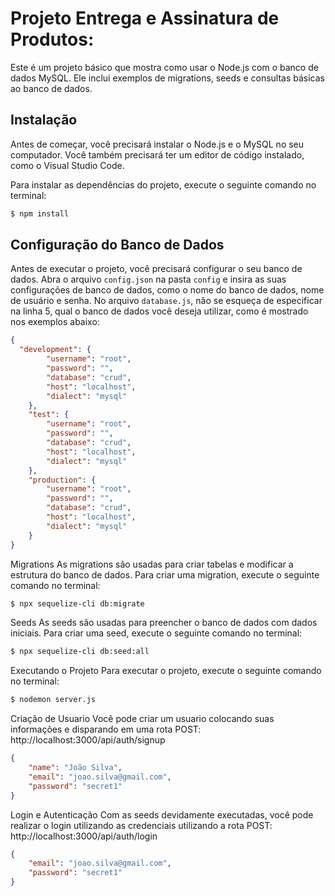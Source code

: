 # Projeto Entrega e Assinatura de Produtos:

Este é um projeto básico que mostra como usar o Node.js com o banco de dados MySQL. Ele inclui exemplos de migrations, seeds e consultas básicas ao banco de dados.

## Instalação

Antes de começar, você precisará instalar o Node.js e o MySQL no seu computador. Você também precisará ter um editor de código instalado, como o Visual Studio Code.

Para instalar as dependências do projeto, execute o seguinte comando no terminal:

```bash
$ npm install
```

## Configuração do Banco de Dados

Antes de executar o projeto, você precisará configurar o seu banco de dados. Abra o arquivo `config.json` na pasta `config` e insira as suas configurações de banco de dados, como o nome do banco de dados, nome de usuário e senha. No arquivo `database.js`, não se esqueça de especificar na linha 5, qual o banco de dados você deseja utilizar, como é mostrado nos exemplos abaixo:

```json
{
  "development": {
        "username": "root",
        "password": "",
        "database": "crud",
        "host": "localhost",
        "dialect": "mysql"
    },
    "test": {
        "username": "root",
        "password": "",
        "database": "crud",
        "host": "localhost",
        "dialect": "mysql"
    },
    "production": {
        "username": "root",
        "password": "",
        "database": "crud",
        "host": "localhost",
        "dialect": "mysql"
    }
}
```

Migrations
As migrations são usadas para criar tabelas e modificar a estrutura do banco de dados. Para criar uma migration, execute o seguinte comando no terminal:

```bash
$ npx sequelize-cli db:migrate
```

Seeds
As seeds são usadas para preencher o banco de dados com dados iniciais. Para criar uma seed, execute o seguinte comando no terminal:

```bash
$ npx sequelize-cli db:seed:all
```

Executando o Projeto
Para executar o projeto, execute o seguinte comando no terminal:

```bash
$ nodemon server.js
```

Criação de Usuario
Você pode criar um usuario colocando suas informações e disparando em uma rota POST: http://localhost:3000/api/auth/signup

```json
{
    "name": "João Silva",
    "email": "joao.silva@gmail.com",
    "password": "secret1"
}
```

Login e Autenticação
Com as seeds devidamente executadas, você pode realizar o login utilizando as credenciais utilizando a rota POST: http://localhost:3000/api/auth/login

```json
{
    "email": "joao.silva@gmail.com",
    "password": "secret1"
}
```

